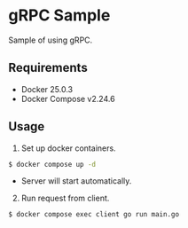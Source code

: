 # gRPC Sample
Sample of using gRPC.

## Requirements
- Docker 25.0.3
- Docker Compose v2.24.6

## Usage
1. Set up docker containers.
```bash
$ docker compose up -d
```
- Server will start automatically.

2. Run request from client.
```bash
$ docker compose exec client go run main.go
```
